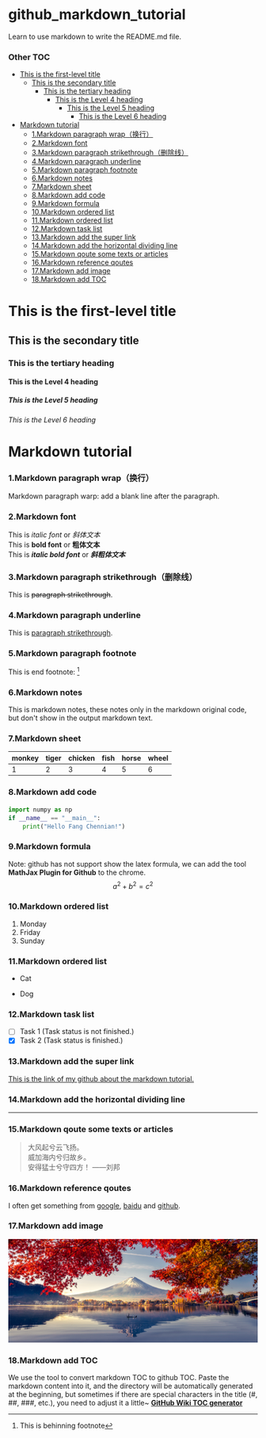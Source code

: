 # github_markdown_tutorial
Learn to use markdown to write the README.md file.

### Other TOC
- [This is the first-level title](#this-is-the-first-level-title)
  * [This is the secondary title](#this-is-the-secondary-title)
    + [This is the tertiary heading](#this-is-the-tertiary-heading)
      - [This is the Level 4 heading](#this-is-the-level-4-heading)
        * [This is the Level 5 heading](#this-is-the-level-5-heading)
          + [This is the Level 6 heading](#this-is-the-level-6-heading)
- [Markdown tutorial](#markdown-tutorial)
    + [1.Markdown paragraph wrap（换行）](#1markdown-paragraph-wrap----)
    + [2.Markdown font](#2markdown-font)
    + [3.Markdown paragraph strikethrough（删除线）](#3markdown-paragraph-strikethrough-----)
    + [4.Markdown paragraph underline](#4markdown-paragraph-underline)
    + [5.Markdown paragraph footnote](#5markdown-paragraph-footnote)
    + [6.Markdown notes](#6markdown-notes)
    + [7.Markdown sheet](#7markdown-sheet)
    + [8.Markdown add code](#8markdown-add-code)
    + [9.Markdown formula](#9markdown-formula)
    + [10.Markdown ordered list](#10markdown-ordered-list)
    + [11.Markdown ordered list](#11markdown-ordered-list)
    + [12.Markdown task list](#12markdown-task-list)
    + [13.Markdown add the super link](#13markdown-add-the-super-link)
    + [14.Markdown add the horizontal dividing line](#14markdown-add-the-horizontal-dividing-line)
    + [15.Markdown qoute some texts or articles](#15markdown-qoute-some-texts-or-articles)
    + [16.Markdown reference qoutes](#16markdown-reference-qoutes)
    + [17.Markdown add image](#17markdown-add-image)
    + [18.Markdown add TOC](#18markdown-add-toc)


# This is the first-level title

## This is the secondary title
### This is the tertiary heading
#### This is the Level 4 heading
##### This is the Level 5 heading
###### This is the Level 6 heading 

# Markdown tutorial

### 1.Markdown paragraph wrap（换行）  
Markdown paragraph warp: add a blank line after the paragraph.

### 2.Markdown font  
This is _italic font_ or _斜体文本_  
This is __bold font__ or __粗体文本__  
This is ___italic  bold font___ or ___斜粗体文本___

### 3.Markdown paragraph strikethrough（删除线）  
This is ~~paragraph strikethrough~~.

### 4.Markdown paragraph underline  
This is <u>paragraph strikethrough</u>.

### 5.Markdown paragraph footnote  
This is end footnote: [^youAreMyeye2021] 

[^youAreMyeye2021]:This is behinning footnote 

### 6.Markdown notes  
This is markdown notes, these notes only in the markdown original code, but don't show in the output markdown text.
<!--注释，还没有找到合适注释功能的使用场景-->

### 7.Markdown sheet  

| monkey | tiger | chicken | fish | horse | wheel |
| :----- | ----- | ------- | ---- | ----- | ----- |
| 1      | 2     | 3       | 4    | 5     | 6     |

### 8.Markdown add code  

```python
import numpy as np
if __name__ == "__main__":
    print("Hello Fang Chennian!")
```

### 9.Markdown formula  

Note: github has not support show the latex formula, we can add the tool **MathJax Plugin for Github** to the chrome.  
$$
a^2 + b^2 = c^2
$$

### 10.Markdown ordered list  

1. Monday  
2. Friday  
3. Sunday 

### 11.Markdown ordered list  

- Cat  

- Dog

### 12.Markdown task list  

- [ ] Task 1  (Task status is not finished.)  
- [x] Task 2  (Task status is finished.)

### 13.Markdown add the super link  

[This is the link of my github about the markdown tutorial.](https://github.com/maxChenNian/flask_porsonal_blog)



### 14.Markdown add the horizontal dividing line  

------
### 15.Markdown qoute some texts or articles  

> 大风起兮云飞扬。  
> 威加海内兮归故乡。  
> 安得猛士兮守四方！ ——刘邦

### 16.Markdown reference qoutes  

I often get something from [google][1], [baidu][2] and [github][3].

[1]: http://www.google.com	"google"
[2]: http://www.baidu.com	"baidu"
[3]: http://www.github.com	"github"



###  17.Markdown add image  

![hello](Landscape-Color.jpg)

### 18.Markdown add TOC
We use the tool to convert markdown TOC to github TOC. Paste the markdown content into it, and the directory will be automatically generated at the beginning, but sometimes if there are special characters in the title (#, ##, ###, etc.), you need to adjust it a little~
**[GitHub Wiki TOC generator](https://ecotrust-canada.github.io/markdown-toc/)**
